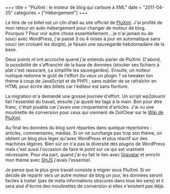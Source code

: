 +++
title = "PluXml : le moteur de blog qui carbure à XML"
date = "2011-04-25"
categories = ["Hébergement"]
+++


Le titre de ce billet est un clin d’œil au site officiel de
[PluXml](http://pluxml.org/). J'ai profité de mon retour en auto-hébergement
pour changer de moteur de blog. Pourquoi ? Pour voir autre chose
essentiellement... je n'ai jamais eu de souci avec WordPress, j'ai passé 3 ou 4
mises à jour en automatique sans souci (en croisant les doigts), je faisais une
sauvegarde hebdomadaire de la base.

Deux points m'ont accroché quand j'ai entendu parler de PluXml. D'abord, la
possibilité de s'affranchir de la base de données (stocker ses fichiers à
plat c'est rassurant, ça simplifie les sauvegardes). Ensuite, un moteur
rustique redonne le goût de l'effort (tu veux un plugin ? va tweaker ton thème
à coup de JavaScript et de PHP) ; sans oublier de se rafraîchir en HTML pour
écrire des billets car l'éditeur est sans fioriture.

La migration m'a demandé une grosse journée d'effort. Un script wp2pluxml fait
l'essentiel du travail, ensuite j'ai ajusté les tags à la main. Bon pour être
franc, c'était jouable car j'avais une cinquantaine d'articles. J'ai vu une
moulinette de conversion pour ceux qui viennent de DotClear sur le [Wiki de
PluXml](http://wiki.pluxml.org).

Au final les données du blog sont réparties dans quelque répertoires :
articles, commentaires, médias. Si on ne surcharge pas trop son thème, on
obtient un blog plus léger qu'avec WordPress et plus réactif sur des machines
légères. Bien sûr on n'a pas la diversité des plugins de WordPress mais
c'est aussi l'occasion de faire le point sur ce qui est vraiment nécessaire.
Pour ma part, quand j'ai eu fait le lien avec
[Gravatar](http://fr.gravatar.com/) et enrichi mon thème avec
[SHJS](http://shjs.sourceforge.net/) j'avais l'essentiel.

Je pense que le plus gros travail consiste à migrer sous PluXml. Si on décide
de repartir vers un autre moteur de blog un jour, les données seront faciles à
traiter (pas de meta informations obscures dans tous les sens) et il sera aisé
d'écrire des moulinettes de conversion si elles n'existent pas déjà.



